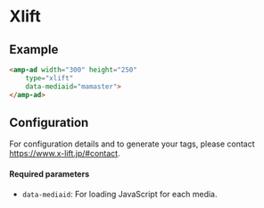 <!---
Copyright 2016 The AMP HTML Authors. All Rights Reserved.

Licensed under the Apache License, Version 2.0 (the "License");
you may not use this file except in compliance with the License.
You may obtain a copy of the License at

      http://www.apache.org/licenses/LICENSE-2.0

Unless required by applicable law or agreed to in writing, software
distributed under the License is distributed on an "AS-IS" BASIS,
WITHOUT WARRANTIES OR CONDITIONS OF ANY KIND, either express or implied.
See the License for the specific language governing permissions and
limitations under the License.
-->

# Xlift

## Example

```html
<amp-ad width="300" height="250"
    type="xlift"
    data-mediaid="mamaster">
</amp-ad>
```

## Configuration

For configuration details and to generate your tags, please contact https://www.x-lift.jp/#contact.

#### Required parameters

- `data-mediaid`: For loading JavaScript for each media.
